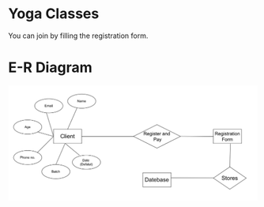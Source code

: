 # Yoga Classes
You can join by filling the registration form.

# E-R Diagram
<img src="https://github.com/Lavish-Bansal/Yoga-Website/blob/master/assets/E-Rdiagram.png" alt="E-R Diagram">